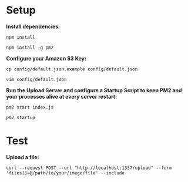 # Setup

**Install dependencies:**

`npm install`

`npm install -g pm2`

**Configure your Amazon S3 Key:**

`cp config/default.json.example config/default.json`

`vim config/default.json`

**Run the Upload Server and configure a Startup Script to keep PM2 and your processes alive at every server restart:**

`pm2 start index.js`

`pm2 startup`


# Test

**Upload a file:**

`curl --request POST --url "http://localhost:1337/upload" --form 'files[]=@/path/to/your/image/file' --include`

